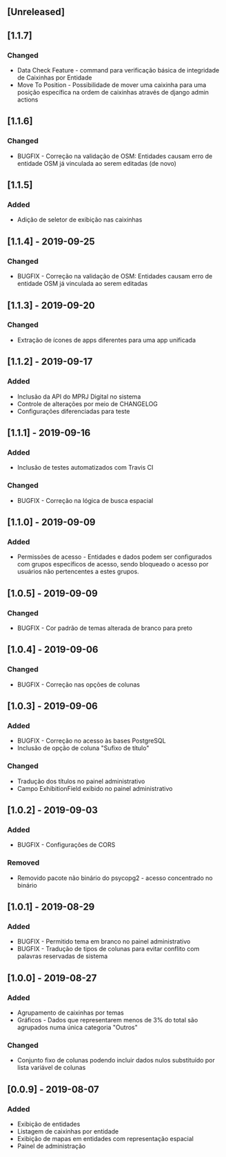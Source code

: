 ## [Unreleased]
## [1.1.7]
### Changed
 - Data Check Feature - command para verificação básica de integridade de Caixinhas por Entidade
 - Move To Position - Possibilidade de mover uma caixinha para uma posição específica na ordem de caixinhas através de django admin actions
## [1.1.6]
### Changed
 - BUGFIX - Correção na validação de OSM: Entidades causam erro de entidade OSM já vinculada ao serem editadas (de novo)
## [1.1.5]
### Added
 - Adição de seletor de exibição nas caixinhas
## [1.1.4] - 2019-09-25
### Changed
 - BUGFIX - Correção na validação de OSM: Entidades causam erro de entidade OSM já vinculada ao serem editadas
## [1.1.3] - 2019-09-20
### Changed
 - Extração de ícones de apps diferentes para uma app unificada
## [1.1.2] - 2019-09-17
### Added
 - Inclusão da API do MPRJ Digital no sistema
 - Controle de alterações por meio de CHANGELOG
 - Configurações diferenciadas para teste
## [1.1.1] - 2019-09-16
### Added
 - Inclusão de testes automatizados com Travis CI
### Changed
 - BUGFIX - Correção na lógica de busca espacial
## [1.1.0] - 2019-09-09
### Added
 - Permissões de acesso - Entidades e dados podem ser configurados com grupos específicos de acesso, sendo bloqueado o acesso por usuários não pertencentes a estes grupos.
## [1.0.5] - 2019-09-09
### Changed
 - BUGFIX - Cor padrão de temas alterada de branco para preto
## [1.0.4] - 2019-09-06
### Changed
 - BUGFIX - Correção nas opções de colunas
## [1.0.3] - 2019-09-06
### Added
 - BUGFIX - Correção no acesso às bases PostgreSQL
 - Inclusão de opção de coluna "Sufixo de título"
### Changed
 - Tradução dos títulos no painel administrativo
 - Campo ExhibitionField exibido no painel administrativo
## [1.0.2] - 2019-09-03
### Added
 - BUGFIX - Configurações de CORS
### Removed
 - Removido pacote não binário do psycopg2 - acesso concentrado no binário
## [1.0.1] - 2019-08-29
### Added
 - BUGFIX - Permitido tema em branco no painel administrativo
 - BUGFIX - Tradução de tipos de colunas para evitar conflito com palavras reservadas de sistema
## [1.0.0] - 2019-08-27
### Added
 - Agrupamento de caixinhas por temas
 - Gráficos - Dados que representarem menos de 3% do total são agrupados numa única categoria "Outros"
### Changed
 - Conjunto fixo de colunas podendo incluir dados nulos substituído por lista variável de colunas
## [0.0.9] - 2019-08-07
### Added
 - Exibição de entidades
 - Listagem de caixinhas por entidade
 - Exibição de mapas em entidades com representação espacial
 - Painel de administração

